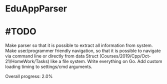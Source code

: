 # EduAppParser

# #TODO
Make parser so that it is possible to extract all information from system.
Make user/programmer friendly navigation, so that it is possible to navigate via command line or directly from data Struct (Courses/2019/Cpp/Oct-21/HomeWork/Tasks) like a file system.
Write everything on Go.
Add custom loading timing to settings/cmd arguments.


Overall progress: 2.0%
